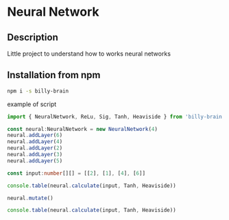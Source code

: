 # Neural Network
## Description
Little project to understand how to works neural networks

## Installation from npm
```bash
npm i -s billy-brain
```
example of script
```ts
import { NeuralNetwork, ReLu, Sig, Tanh, Heaviside } from 'billy-brain'

const neural:NeuralNetwork = new NeuralNetwork(4)
neural.addLayer(6)
neural.addLayer(4)
neural.addLayer(2)
neural.addLayer(3)
neural.addLayer(5)

const input:number[][] = [[2], [1], [4], [6]]

console.table(neural.calculate(input, Tanh, Heaviside))

neural.mutate()

console.table(neural.calculate(input, Tanh, Heaviside))
```